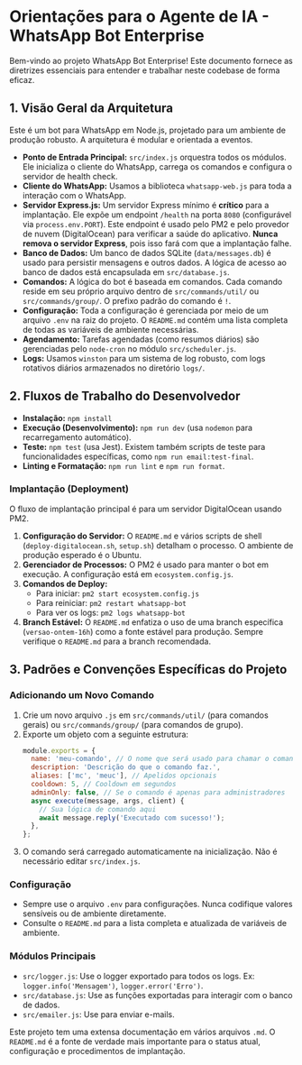 # Orientações para o Agente de IA - WhatsApp Bot Enterprise

Bem-vindo ao projeto WhatsApp Bot Enterprise! Este documento fornece as diretrizes essenciais para entender e trabalhar neste codebase de forma eficaz.

## 1. Visão Geral da Arquitetura

Este é um bot para WhatsApp em Node.js, projetado para um ambiente de produção robusto. A arquitetura é modular e orientada a eventos.

- **Ponto de Entrada Principal:** `src/index.js` orquestra todos os módulos. Ele inicializa o cliente do WhatsApp, carrega os comandos e configura o servidor de health check.
- **Cliente do WhatsApp:** Usamos a biblioteca `whatsapp-web.js` para toda a interação com o WhatsApp.
- **Servidor Express.js:** Um servidor Express mínimo é **crítico** para a implantação. Ele expõe um endpoint `/health` na porta `8080` (configurável via `process.env.PORT`). Este endpoint é usado pelo PM2 e pelo provedor de nuvem (DigitalOcean) para verificar a saúde do aplicativo. **Nunca remova o servidor Express**, pois isso fará com que a implantação falhe.
- **Banco de Dados:** Um banco de dados SQLite (`data/messages.db`) é usado para persistir mensagens e outros dados. A lógica de acesso ao banco de dados está encapsulada em `src/database.js`.
- **Comandos:** A lógica do bot é baseada em comandos. Cada comando reside em seu próprio arquivo dentro de `src/commands/util/` ou `src/commands/group/`. O prefixo padrão do comando é `!`.
- **Configuração:** Toda a configuração é gerenciada por meio de um arquivo `.env` na raiz do projeto. O `README.md` contém uma lista completa de todas as variáveis de ambiente necessárias.
- **Agendamento:** Tarefas agendadas (como resumos diários) são gerenciadas pelo `node-cron` no módulo `src/scheduler.js`.
- **Logs:** Usamos `winston` para um sistema de log robusto, com logs rotativos diários armazenados no diretório `logs/`.

## 2. Fluxos de Trabalho do Desenvolvedor

- **Instalação:** `npm install`
- **Execução (Desenvolvimento):** `npm run dev` (usa `nodemon` para recarregamento automático).
- **Teste:** `npm test` (usa Jest). Existem também scripts de teste para funcionalidades específicas, como `npm run email:test-final`.
- **Linting e Formatação:** `npm run lint` e `npm run format`.

### Implantação (Deployment)

O fluxo de implantação principal é para um servidor DigitalOcean usando PM2.

1.  **Configuração do Servidor:** O `README.md` e vários scripts de shell (`deploy-digitalocean.sh`, `setup.sh`) detalham o processo. O ambiente de produção esperado é o Ubuntu.
2.  **Gerenciador de Processos:** O PM2 é usado para manter o bot em execução. A configuração está em `ecosystem.config.js`.
3.  **Comandos de Deploy:**
    - Para iniciar: `pm2 start ecosystem.config.js`
    - Para reiniciar: `pm2 restart whatsapp-bot`
    - Para ver os logs: `pm2 logs whatsapp-bot`
4.  **Branch Estável:** O `README.md` enfatiza o uso de uma branch específica (`versao-ontem-16h`) como a fonte estável para produção. Sempre verifique o `README.md` para a branch recomendada.

## 3. Padrões e Convenções Específicas do Projeto

### Adicionando um Novo Comando

1.  Crie um novo arquivo `.js` em `src/commands/util/` (para comandos gerais) ou `src/commands/group/` (para comandos de grupo).
2.  Exporte um objeto com a seguinte estrutura:
    ```javascript
    module.exports = {
      name: 'meu-comando', // O nome que será usado para chamar o comando (ex: !meu-comando)
      description: 'Descrição do que o comando faz.',
      aliases: ['mc', 'meuc'], // Apelidos opcionais
      cooldown: 5, // Cooldown em segundos
      adminOnly: false, // Se o comando é apenas para administradores
      async execute(message, args, client) {
        // Sua lógica de comando aqui
        await message.reply('Executado com sucesso!');
      },
    };
    ```
3.  O comando será carregado automaticamente na inicialização. Não é necessário editar `src/index.js`.

### Configuração

- Sempre use o arquivo `.env` para configurações. Nunca codifique valores sensíveis ou de ambiente diretamente.
- Consulte o `README.md` para a lista completa e atualizada de variáveis de ambiente.

### Módulos Principais

- `src/logger.js`: Use o logger exportado para todos os logs. Ex: `logger.info('Mensagem')`, `logger.error('Erro')`.
- `src/database.js`: Use as funções exportadas para interagir com o banco de dados.
- `src/emailer.js`: Use para enviar e-mails.

Este projeto tem uma extensa documentação em vários arquivos `.md`. O `README.md` é a fonte de verdade mais importante para o status atual, configuração e procedimentos de implantação.
